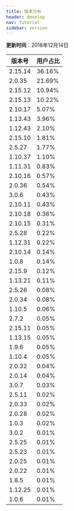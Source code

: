 ```yaml
---
title: 版本分布
header: develop
nav: tutorial
sidebar: version
---
```

**更新时间**：2018年12月14日

|版本号|用户占比|
|---|---|
|2.15.14|36.16%|
|2.0.35|21.69%|
|2.15.12|10.94%|
|2.15.13|10.22%|
|2.10.17|5.07%|
|1.13.43|3.96%|
|1.12.43|2.10%|
|2.15.10|1.81%|
|2.5.27|1.77%|
|1.10.37|1.10%|
|1.11.31|0.83%|
|2.10.16|0.57%|
|2.0.36|0.54%|
|3.0.6|0.43%|
|2.10.11|0.43%|
|2.10.18|0.36%|
|2.10.15|0.31%|
|2.5.28|0.22%|
|1.12.31|0.22%|
|2.10.14|0.14%|
|1.0.8|0.14%|
|2.15.9|0.12%|
|1.13.21|0.11%|
|2.5.26|0.08%|
|2.0.34|0.08%|
|1.10.5|0.06%|
|2.7.2|0.05%|
|2.15.11|0.05%|
|1.13.15|0.05%|
|1.9.6|0.05%|
|1.10.4|0.05%|
|2.0.32|0.04%|
|2.0.14|0.04%|
|3.0.7|0.03%|
|2.5.11|0.02%|
|2.0.33|0.02%|
|2.0.28|0.02%|
|1.0.3|0.02%|
|3.0.2|0.01%|
|2.5.25|0.01%|
|2.5.23|0.01%|
|2.0.25|0.01%|
|2.0.22|0.01%|
|1.8.5|0.01%|
|1.12.25|0.01%|
|1.0.6|0.01%|
